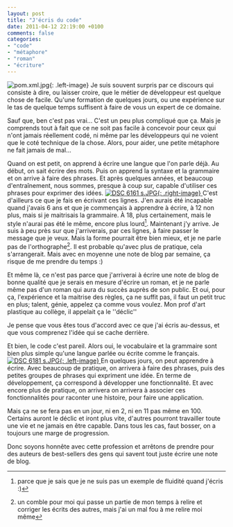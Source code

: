 ```yaml
---
layout: post
title: "J'écris du code"
date: 2011-04-12 22:19:00 +0100
comments: false
categories: 
- "code"
- "métaphore"
- "roman"
- "écriture"
---
```

![pom.xml.jpg](https://blog.crafting-labs.fr/images/logo/.pom.xml_s.jpg){: .left-image}
Je suis souvent surpris par ce discours qui consiste à dire, ou laisser croire, que le métier de développeur est quelque chose de facile. Qu'une formation de quelques jours, ou une expérience sur le tas de quelque temps suffisent à faire de vous un expert de ce domaine.

Sauf que, ben c'est pas vrai... C'est un peu plus compliqué que ça. Mais je comprends tout à fait que ce ne soit pas facile à concevoir pour ceux qui n'ont jamais réellement codé, ni même par les développeurs qui ne voient que le coté technique de la chose. Alors, pour aider, une petite métaphore ne fait jamais de mal...


Quand on est petit, on apprend à écrire une langue que l'on parle déjà. Au début, on sait écrire des mots. Puis on apprend la syntaxe et la grammaire et on arrive à faire des phrases. Et après quelques années, et beaucoup d'entraînement, nous sommes, presque à coup sur, capable d'utiliser ces phrases pour exprimer des idées.
[![DSC 6161 s.JPG](https://blog.crafting-labs.fr/images/illustration/.DSC_6161_s_s.jpg){: .right-image}
](/images/illustration/DSC_6161_s.JPG)C'est d'ailleurs ce que je fais en écrivant ces lignes. J'en aurais été incapable quand j'avais 6 ans et que je commençais à apprendre à écrire, à 12 non plus, mais si je maitrisais la grammaire. À 18, plus certainement, mais le style n'aurai pas été le même, encore plus lourd[^1]. Maintenant j'y arrive.
Je suis à peu près sur que j'arriverais, par ces lignes, à faire passer le message que je veux. Mais la forme pourrait être bien mieux, et je ne parle pas de l'orthographe[^2]. Il est probable qu'avec plus de pratique, cela s'arrangerait. Mais avec en moyenne une note de blog par semaine, ça risque de me prendre du temps :)

Et même là, ce n'est pas parce que j'arriverai à écrire une note de blog de bonne qualité que je serais en mesure d'écrire un roman, et je ne parle même pas d'un roman qui aura du succès auprès de son public. Et oui, pour ça, l'expérience et la maitrise des règles, ça ne suffit pas, il faut un petit truc en plus; talent, génie, appelez ça comme vous voulez. Mon prof d'art plastique au collège, il appelait ça le ''déclic''

Je pense que vous êtes tous d'accord avec ce que j'ai écris au-dessus, et que vous comprenez l'idée qui se cache derrière.

Et bien, le code c'est pareil. Alors oui, le vocabulaire et la grammaire sont bien plus simple qu'une langue parlée ou écrite comme le français. 
[![DSC 6181 s.JPG](https://blog.crafting-labs.fr/images/illustration/.DSC_6181_s_s.jpg){: .left-image}
](/images/illustration/DSC_6181_s.JPG)En quelques jours, on peut apprendre à écrire. Avec beaucoup de pratique, on arrivera à faire des phrases, puis des petites groupes de phrases qui expriment une idée. En terme de développement, ça correspond à développer une fonctionnalité. Et avec encore plus de pratique, on arrivera on arrivera à associer ces fonctionnalités pour raconter une histoire, pour faire une application. 

Mais ça ne se fera pas en un jour, ni en 2, ni en 11 pas même en 100. Certains auront le déclic et iront plus vite, d'autres pourront travailler toute une vie et ne jamais en être capable. Dans tous les cas, faut bosser, on a toujours une marge de progression.

Donc soyons honnête avec cette profession et arrêtons de prendre pour des auteurs de best-sellers des gens qui savent tout juste écrire une note de blog.


[^1]: parce que je sais que je ne suis pas un exemple de fluidité quand j'écris :)
[^2]: un comble pour moi qui passe un partie de mon temps à relire et corriger les écrits des autres, mais j'ai un mal fou à me relire moi même
